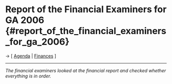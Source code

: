 # Report of the Financial Examiners for GA 2006 {#report_of_the_financial_examiners_for_ga_2006}

-\> \[ [ Agenda](FfiiKonv0511En "wikilink") \| [
Finances](FfiiKonvFinanc0511En "wikilink") \]

------------------------------------------------------------------------

*The financial examiners looked at the financial report and checked
whether everything is in order.*
